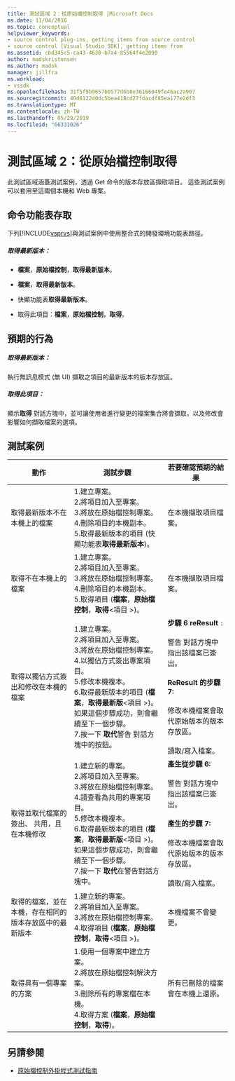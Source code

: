 ```yaml
---
title: 測試區域 2：從原始檔控制取得 |Microsoft Docs
ms.date: 11/04/2016
ms.topic: conceptual
helpviewer_keywords:
- source control plug-ins, getting items from source control
- source control [Visual Studio SDK], getting items from
ms.assetid: cbd345c5-ca43-4630-b7a4-85564f4e2090
author: madskristensen
ms.author: madsk
manager: jillfra
ms.workload:
- vssdk
ms.openlocfilehash: 31f5f9b9657b0577d6b8e36166049fe46ac2a907
ms.sourcegitcommit: 40d612240dc5bea418cd27fdacdf85ea177e2df3
ms.translationtype: MT
ms.contentlocale: zh-TW
ms.lasthandoff: 05/29/2019
ms.locfileid: "66331026"
---
```

# <a name="test-area-2-get-from-source-control"></a>測試區域 2：從原始檔控制取得
此測試區域涵蓋測試案例，透過 Get 命令的版本存放區擷取項目。 這些測試案例可以套用至這兩個本機和 Web 專案。

## <a name="command-menu-access"></a>命令功能表存取
 下列[!INCLUDE[vsprvs](../../code-quality/includes/vsprvs_md.md)]與測試案例中使用整合式的開發環境功能表路徑。

##### <a name="get-latest-version"></a>取得最新版本：

- **檔案**，**原始檔控制**，**取得最新版本**。

- **檔案**，**取得最新版本**。

- 快顯功能表**取得最新版本**。

- 取得此項目：**檔案**，**原始檔控制**，**取得**。

## <a name="expected-behavior"></a>預期的行為

##### <a name="get-latest-version"></a>取得最新版本：
 執行無訊息模式 (無 UI) 擷取之項目的最新版本的版本存放區。

##### <a name="get"></a>取得此項目：
 顯示**取得** 對話方塊中，並可讓使用者進行變更的檔案集合將會擷取，以及修改會影響如何擷取檔案的選項。

## <a name="test-cases"></a>測試案例

|動作|測試步驟|若要確認預期的結果|
|------------|----------------|--------------------------------|
|取得最新版本不在本機上的檔案|1.建立專案。<br />2.將項目加入至專案。<br />3.將放在原始檔控制專案。<br />4.刪除項目的本機副本。<br />5.取得最新版本的項目 (快顯功能表**取得最新版本**)。|在本機擷取項目檔案。|
|取得不在本機上的檔案|1.建立專案。<br />2.將項目加入至專案。<br />3.將放在原始檔控制專案。<br />4.刪除項目的本機副本。<br />5.取得項目 (**檔案**，**原始檔控制**，**取得**\<項目 >)。|在本機擷取項目檔案。|
|取得以獨佔方式簽出和修改在本機的檔案|1.建立專案。<br />2.將項目加入至專案。<br />3.將放在原始檔控制專案。<br />4.以獨佔方式簽出專案項目。<br />5.修改本機複本。<br />6.取得最新版本的項目 (**檔案**，**取得最新版**\<項目 >)。 如果這個步驟成功，則會繼續至下一個步驟。<br />7.按一下 **取代**警告 對話方塊中的按鈕。|**步驟 6 reResult** `:`<br /><br /> 警告 對話方塊中指出該檔案已簽出。<br /><br /> **ReResult 的步驟 7:**<br /><br /> 修改本機檔案會取代原始版本的版本存放區。<br /><br /> 讀取/寫入檔案。|
|取得並取代檔案的簽出、 共用，且在本機修改|1.建立新的專案。<br />2.將項目加入至專案。<br />3.將放在原始檔控制專案。<br />4.請查看為共用的專案項目。<br />5.修改本機複本。<br />6.取得最新版本的項目 (**檔案**，**取得最新版**\<項目 >)。 如果這個步驟成功，則會繼續至下一個步驟。<br />7.按一下 **取代**在警告對話方塊中。|**產生從步驟 6:**<br /><br /> 警告 對話方塊中指出該檔案已簽出。<br /><br /> **產生的步驟 7:**<br /><br /> 修改本機檔案會取代原始版本的版本存放區。<br /><br /> 讀取/寫入檔案。|
|取得的檔案，並在本機，存在相同的版本存放區中的最新版本|1.建立新的專案。<br />2.將項目加入至專案。<br />3.將放在原始檔控制專案。<br />4.取得項目 (**檔案**，**原始檔控制**，**取得**\<項目 >)。|本機檔案不會變更。|
|取得具有一個專案的方案|1.使用一個專案中建立方案。<br />2.將放在原始檔控制解決方案。<br />3.刪除所有的專案檔在本機。<br />4.取得方案 (**檔案**，**原始檔控制**，**取得**)。|所有已刪除的檔案會在本機上還原。|

## <a name="see-also"></a>另請參閱
- [原始檔控制外掛程式測試指南](../../extensibility/internals/test-guide-for-source-control-plug-ins.md)